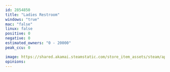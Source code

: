 ```yaml
---
id: 2854850
title: "Ladies Restroom"
windows: "true"
mac: "false"
linux: false
positive: 0
negative: 0
estimated_owners: "0 - 20000"
peak_ccu: 0

image: https://shared.akamai.steamstatic.com/store_item_assets/steam/apps/2854850/header.jpg?t=1716958018
opinions:
---
```

